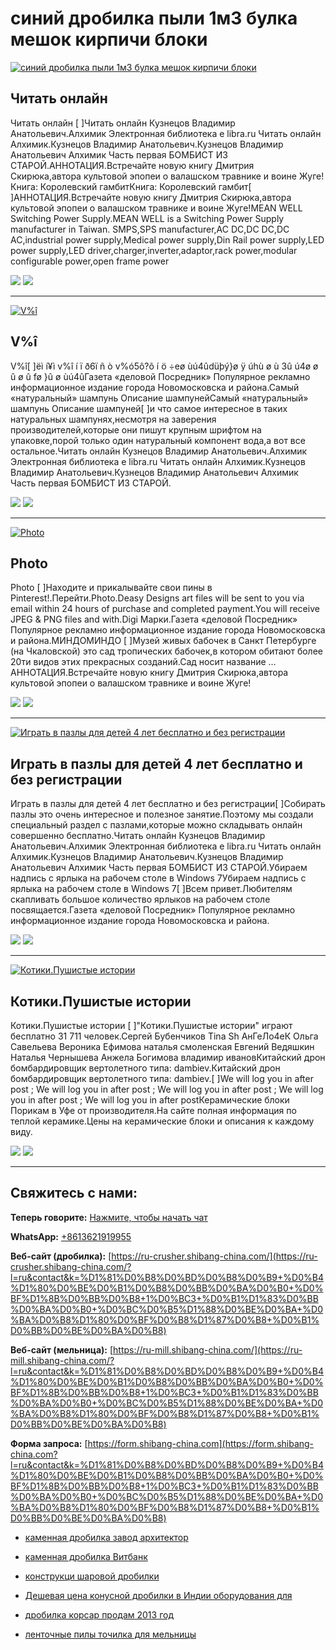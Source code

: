 # синий дробилка пыли 1м3 булка мешок кирпичи блоки

<a href="https://swt.shibang-china.com/?l=ru&img&k=%D1%81%D0%B8%D0%BD%D0%B8%D0%B9+%D0%B4%D1%80%D0%BE%D0%B1%D0%B8%D0%BB%D0%BA%D0%B0+%D0%BF%D1%8B%D0%BB%D0%B8+1%D0%BC3+%D0%B1%D1%83%D0%BB%D0%BA%D0%B0+%D0%BC%D0%B5%D1%88%D0%BE%D0%BA+%D0%BA%D0%B8%D1%80%D0%BF%D0%B8%D1%87%D0%B8+%D0%B1%D0%BB%D0%BE%D0%BA%D0%B8" target="_blank">![синий дробилка пыли 1м3 булка мешок кирпичи блоки](http://static.shibang-china.com/all-800x300/340.jpg)</a>

## Читать онлайн
Читать онлайн [ ]Читать онлайн Кузнецов Владимир Анатольевич.Алхимик Электронная библиотека e libra.ru Читать онлайн Алхимик.Кузнецов Владимир Анатольевич.Кузнецов Владимир Анатольевич Алхимик Часть первая БОМБИСТ ИЗ СТАРОЙ.АННОТАЦИЯ.Встречайте новую книгу Дмитрия Скирюка,автора культовой эпопеи о валашском травнике и воине Жуге!Книга: Королевский гамбитКнига: Королевский гамбит[ ]АННОТАЦИЯ.Встречайте новую книгу Дмитрия Скирюка,автора культовой эпопеи о валашском травнике и воине Жуге!MEAN WELL Switching Power Supply.MEAN WELL is a Switching Power Supply manufacturer in Taiwan. SMPS,SPS manufacturer,AC DC,DC DC,DC AC,industrial power supply,Medical power supply,Din Rail power supply,LED power supply,LED driver,charger,inverter,adaptor,rack power,modular configurable power,open frame power


<a href="https://whatsapp.shibangsoft.com/WhatsApp.php" target="_blank" title="WhatsApp">![](http://static.shibang-china.com/icon/whatsapp.png)</a> <a href="https://swt.shibang-china.com/?l=ru&icon&k=%D1%81%D0%B8%D0%BD%D0%B8%D0%B9+%D0%B4%D1%80%D0%BE%D0%B1%D0%B8%D0%BB%D0%BA%D0%B0+%D0%BF%D1%8B%D0%BB%D0%B8+1%D0%BC3+%D0%B1%D1%83%D0%BB%D0%BA%D0%B0+%D0%BC%D0%B5%D1%88%D0%BE%D0%BA+%D0%BA%D0%B8%D1%80%D0%BF%D0%B8%D1%87%D0%B8+%D0%B1%D0%BB%D0%BE%D0%BA%D0%B8" target="_blank">![](http://static.shibang-china.com/icon/chat-ru.png)</a>

---

<a href="https://swt.shibang-china.com/?l=ru&img&k=%D1%81%D0%B8%D0%BD%D0%B8%D0%B9+%D0%B4%D1%80%D0%BE%D0%B1%D0%B8%D0%BB%D0%BA%D0%B0+%D0%BF%D1%8B%D0%BB%D0%B8+1%D0%BC3+%D0%B1%D1%83%D0%BB%D0%BA%D0%B0+%D0%BC%D0%B5%D1%88%D0%BE%D0%BA+%D0%BA%D0%B8%D1%80%D0%BF%D0%B8%D1%87%D0%B8+%D0%B1%D0%BB%D0%BE%D0%BA%D0%B8" target="_blank">![V%&#238;](http://static.shibang-china.com/all-800x300/720.jpg)</a>

## V%&#238;
V%&#238;[ ]&#235;&#236; &#237;&#165;&#236; v%&#238; &#237; &#239; &#240;6&#239; &#241; &#242; v%&#243;5&#244;?&#245; &#237; &#246; &#247;e&#248; &#249;&#250;4&#251;d&#252;&#254;&#253;}&#248; &#255; &#250;h&#249; &#248; &#249; 3&#251; &#250;4&#248; &#248; &#251; &#248; &#251; f&#248; }&#251; &#248; &#249;&#250;4&#251;Газета &#171;деловой Посредник&#187; Популярное рекламно информационное издание города Новомосковска и района.Самый &#171;натуральный&#187; шампунь Описание шампунейСамый &#171;натуральный&#187; шампунь Описание шампуней[ ]и что самое интересное в таких натуральных шампунях,несмотря на заверения производителей,которые они пишут крупным шрифтом на упаковке,порой только один натуральный компонент вода,а вот все остальное.Читать онлайн Кузнецов Владимир Анатольевич.Алхимик Электронная библиотека e libra.ru Читать онлайн Алхимик.Кузнецов Владимир Анатольевич.Кузнецов Владимир Анатольевич Алхимик Часть первая БОМБИСТ ИЗ СТАРОЙ.


<a href="https://whatsapp.shibangsoft.com/WhatsApp.php" target="_blank" title="WhatsApp">![](http://static.shibang-china.com/icon/whatsapp.png)</a> <a href="https://swt.shibang-china.com/?l=ru&icon&k=%D1%81%D0%B8%D0%BD%D0%B8%D0%B9+%D0%B4%D1%80%D0%BE%D0%B1%D0%B8%D0%BB%D0%BA%D0%B0+%D0%BF%D1%8B%D0%BB%D0%B8+1%D0%BC3+%D0%B1%D1%83%D0%BB%D0%BA%D0%B0+%D0%BC%D0%B5%D1%88%D0%BE%D0%BA+%D0%BA%D0%B8%D1%80%D0%BF%D0%B8%D1%87%D0%B8+%D0%B1%D0%BB%D0%BE%D0%BA%D0%B8" target="_blank">![](http://static.shibang-china.com/icon/chat-ru.png)</a>

---

<a href="https://swt.shibang-china.com/?l=ru&img&k=%D1%81%D0%B8%D0%BD%D0%B8%D0%B9+%D0%B4%D1%80%D0%BE%D0%B1%D0%B8%D0%BB%D0%BA%D0%B0+%D0%BF%D1%8B%D0%BB%D0%B8+1%D0%BC3+%D0%B1%D1%83%D0%BB%D0%BA%D0%B0+%D0%BC%D0%B5%D1%88%D0%BE%D0%BA+%D0%BA%D0%B8%D1%80%D0%BF%D0%B8%D1%87%D0%B8+%D0%B1%D0%BB%D0%BE%D0%BA%D0%B8" target="_blank">![Photo](http://static.shibang-china.com/all-800x300/1074.jpg)</a>

## Photo
Photo [ ]Находите и прикалывайте свои пины в Pinterest!.Перейти.Photo.Deasy Designs art files will be sent to you via email within 24 hours of purchase and completed payment.You will receive JPEG &amp; PNG files and with.Digi Марки.Газета &#171;деловой Посредник&#187; Популярное рекламно информационное издание города Новомосковска и района.МИНДОМИНДО [ ]Музей живых бабочек в Санкт Петербурге (на Чкаловской) это сад тропических бабочек,в котором обитают более 20ти видов этих прекрасных созданий.Сад носит название …АННОТАЦИЯ.Встречайте новую книгу Дмитрия Скирюка,автора культовой эпопеи о валашском травнике и воине Жуге!


<a href="https://whatsapp.shibangsoft.com/WhatsApp.php" target="_blank" title="WhatsApp">![](http://static.shibang-china.com/icon/whatsapp.png)</a> <a href="https://swt.shibang-china.com/?l=ru&icon&k=%D1%81%D0%B8%D0%BD%D0%B8%D0%B9+%D0%B4%D1%80%D0%BE%D0%B1%D0%B8%D0%BB%D0%BA%D0%B0+%D0%BF%D1%8B%D0%BB%D0%B8+1%D0%BC3+%D0%B1%D1%83%D0%BB%D0%BA%D0%B0+%D0%BC%D0%B5%D1%88%D0%BE%D0%BA+%D0%BA%D0%B8%D1%80%D0%BF%D0%B8%D1%87%D0%B8+%D0%B1%D0%BB%D0%BE%D0%BA%D0%B8" target="_blank">![](http://static.shibang-china.com/icon/chat-ru.png)</a>

---

<a href="https://swt.shibang-china.com/?l=ru&img&k=%D1%81%D0%B8%D0%BD%D0%B8%D0%B9+%D0%B4%D1%80%D0%BE%D0%B1%D0%B8%D0%BB%D0%BA%D0%B0+%D0%BF%D1%8B%D0%BB%D0%B8+1%D0%BC3+%D0%B1%D1%83%D0%BB%D0%BA%D0%B0+%D0%BC%D0%B5%D1%88%D0%BE%D0%BA+%D0%BA%D0%B8%D1%80%D0%BF%D0%B8%D1%87%D0%B8+%D0%B1%D0%BB%D0%BE%D0%BA%D0%B8" target="_blank">![Играть в пазлы для детей 4 лет бесплатно и без регистрации](http://static.shibang-china.com/all-800x300/71.jpg)</a>

## Играть в пазлы для детей 4 лет бесплатно и без регистрации
Играть в пазлы для детей 4 лет бесплатно и без регистрации[ ]Собирать пазлы это очень интересное и полезное занятие.Поэтому мы создали специальный раздел с пазлами,которые можно складывать онлайн совершенно бесплатно.Читать онлайн Кузнецов Владимир Анатольевич.Алхимик Электронная библиотека e libra.ru Читать онлайн Алхимик.Кузнецов Владимир Анатольевич.Кузнецов Владимир Анатольевич Алхимик Часть первая БОМБИСТ ИЗ СТАРОЙ.Убираем надпись с ярлыка на рабочем столе в Windows 7Убираем надпись с ярлыка на рабочем столе в Windows 7[ ]Всем привет.Любителям скапливать большое количество ярлыков на рабочем столе посвящается.Газета &#171;деловой Посредник&#187; Популярное рекламно информационное издание города Новомосковска и района.


<a href="https://whatsapp.shibangsoft.com/WhatsApp.php" target="_blank" title="WhatsApp">![](http://static.shibang-china.com/icon/whatsapp.png)</a> <a href="https://swt.shibang-china.com/?l=ru&icon&k=%D1%81%D0%B8%D0%BD%D0%B8%D0%B9+%D0%B4%D1%80%D0%BE%D0%B1%D0%B8%D0%BB%D0%BA%D0%B0+%D0%BF%D1%8B%D0%BB%D0%B8+1%D0%BC3+%D0%B1%D1%83%D0%BB%D0%BA%D0%B0+%D0%BC%D0%B5%D1%88%D0%BE%D0%BA+%D0%BA%D0%B8%D1%80%D0%BF%D0%B8%D1%87%D0%B8+%D0%B1%D0%BB%D0%BE%D0%BA%D0%B8" target="_blank">![](http://static.shibang-china.com/icon/chat-ru.png)</a>

---

<a href="https://swt.shibang-china.com/?l=ru&img&k=%D1%81%D0%B8%D0%BD%D0%B8%D0%B9+%D0%B4%D1%80%D0%BE%D0%B1%D0%B8%D0%BB%D0%BA%D0%B0+%D0%BF%D1%8B%D0%BB%D0%B8+1%D0%BC3+%D0%B1%D1%83%D0%BB%D0%BA%D0%B0+%D0%BC%D0%B5%D1%88%D0%BE%D0%BA+%D0%BA%D0%B8%D1%80%D0%BF%D0%B8%D1%87%D0%B8+%D0%B1%D0%BB%D0%BE%D0%BA%D0%B8" target="_blank">![Котики.Пушистые истории](http://static.shibang-china.com/all-800x300/1244.jpg)</a>

## Котики.Пушистые истории
Котики.Пушистые истории [ ]&quot;Котики.Пушистые истории&quot; играют бесплатно 31 711 человек.Сергей Бубенчиков Tina Sh АнГеЛо4еК Ольга Савельева Вероника Ефимова наталья смоленская Евгений Ведяшкин Наталья Чернышева Анжела Богимова владимир ивановКитайский дрон бомбардировщик вертолетного типа: dambiev.Китайский дрон бомбардировщик вертолетного типа: dambiev.[ ]We will log you in after post ; We will log you in after post ; We will log you in after post ; We will log you in after post ; We will log you in after postКерамические блоки Порикам в Уфе от производителя.На сайте полная информация по теплой керамике.Цены на керамические блоки и описания к каждому виду.


<a href="https://whatsapp.shibangsoft.com/WhatsApp.php" target="_blank" title="WhatsApp">![](http://static.shibang-china.com/icon/whatsapp.png)</a> <a href="https://swt.shibang-china.com/?l=ru&icon&k=%D1%81%D0%B8%D0%BD%D0%B8%D0%B9+%D0%B4%D1%80%D0%BE%D0%B1%D0%B8%D0%BB%D0%BA%D0%B0+%D0%BF%D1%8B%D0%BB%D0%B8+1%D0%BC3+%D0%B1%D1%83%D0%BB%D0%BA%D0%B0+%D0%BC%D0%B5%D1%88%D0%BE%D0%BA+%D0%BA%D0%B8%D1%80%D0%BF%D0%B8%D1%87%D0%B8+%D0%B1%D0%BB%D0%BE%D0%BA%D0%B8" target="_blank">![](http://static.shibang-china.com/icon/chat-ru.png)</a>

---
## Свяжитесь с нами:

**Теперь говорите:** [Нажмите, чтобы начать чат](https://swt.shibang-china.com?l=ru&contact&k=%D1%81%D0%B8%D0%BD%D0%B8%D0%B9+%D0%B4%D1%80%D0%BE%D0%B1%D0%B8%D0%BB%D0%BA%D0%B0+%D0%BF%D1%8B%D0%BB%D0%B8+1%D0%BC3+%D0%B1%D1%83%D0%BB%D0%BA%D0%B0+%D0%BC%D0%B5%D1%88%D0%BE%D0%BA+%D0%BA%D0%B8%D1%80%D0%BF%D0%B8%D1%87%D0%B8+%D0%B1%D0%BB%D0%BE%D0%BA%D0%B8)

**WhatsApp:**  [+8613621919955](https://whatsapp.shibangsoft.com/WhatsApp.php)

**Веб-сайт (дробилка):** [https://ru-crusher.shibang-china.com/](https://ru-crusher.shibang-china.com/?l=ru&contact&k=%D1%81%D0%B8%D0%BD%D0%B8%D0%B9+%D0%B4%D1%80%D0%BE%D0%B1%D0%B8%D0%BB%D0%BA%D0%B0+%D0%BF%D1%8B%D0%BB%D0%B8+1%D0%BC3+%D0%B1%D1%83%D0%BB%D0%BA%D0%B0+%D0%BC%D0%B5%D1%88%D0%BE%D0%BA+%D0%BA%D0%B8%D1%80%D0%BF%D0%B8%D1%87%D0%B8+%D0%B1%D0%BB%D0%BE%D0%BA%D0%B8)

**Веб-сайт (мельница):** [https://ru-mill.shibang-china.com/](https://ru-mill.shibang-china.com/?l=ru&contact&k=%D1%81%D0%B8%D0%BD%D0%B8%D0%B9+%D0%B4%D1%80%D0%BE%D0%B1%D0%B8%D0%BB%D0%BA%D0%B0+%D0%BF%D1%8B%D0%BB%D0%B8+1%D0%BC3+%D0%B1%D1%83%D0%BB%D0%BA%D0%B0+%D0%BC%D0%B5%D1%88%D0%BE%D0%BA+%D0%BA%D0%B8%D1%80%D0%BF%D0%B8%D1%87%D0%B8+%D0%B1%D0%BB%D0%BE%D0%BA%D0%B8)

**Форма запроса:** [https://form.shibang-china.com](https://form.shibang-china.com?l=ru&contact&k=%D1%81%D0%B8%D0%BD%D0%B8%D0%B9+%D0%B4%D1%80%D0%BE%D0%B1%D0%B8%D0%BB%D0%BA%D0%B0+%D0%BF%D1%8B%D0%BB%D0%B8+1%D0%BC3+%D0%B1%D1%83%D0%BB%D0%BA%D0%B0+%D0%BC%D0%B5%D1%88%D0%BE%D0%BA+%D0%BA%D0%B8%D1%80%D0%BF%D0%B8%D1%87%D0%B8+%D0%B1%D0%BB%D0%BE%D0%BA%D0%B8)

* [каменная дробилка завод архитектор](../108/%D0%BA%D0%B0%D0%BC%D0%B5%D0%BD%D0%BD%D0%B0%D1%8F%20%D0%B4%D1%80%D0%BE%D0%B1%D0%B8%D0%BB%D0%BA%D0%B0%20%D0%B7%D0%B0%D0%B2%D0%BE%D0%B4%20%D0%B0%D1%80%D1%85%D0%B8%D1%82%D0%B5%D0%BA%D1%82%D0%BE%D1%80.md)

* [каменная дробилка Витбанк](../111/%D0%BA%D0%B0%D0%BC%D0%B5%D0%BD%D0%BD%D0%B0%D1%8F%20%D0%B4%D1%80%D0%BE%D0%B1%D0%B8%D0%BB%D0%BA%D0%B0%20%D0%92%D0%B8%D1%82%D0%B1%D0%B0%D0%BD%D0%BA.md)

* [конструкци шаровой дробилки](../108/%D0%BA%D0%BE%D0%BD%D1%81%D1%82%D1%80%D1%83%D0%BA%D1%86%D0%B8%20%D1%88%D0%B0%D1%80%D0%BE%D0%B2%D0%BE%D0%B9%20%D0%B4%D1%80%D0%BE%D0%B1%D0%B8%D0%BB%D0%BA%D0%B8.md)

* [Дешевая цена конусной дробилки в Индии оборудования для](../117/%D0%94%D0%B5%D1%88%D0%B5%D0%B2%D0%B0%D1%8F%20%D1%86%D0%B5%D0%BD%D0%B0%20%D0%BA%D0%BE%D0%BD%D1%83%D1%81%D0%BD%D0%BE%D0%B9%20%D0%B4%D1%80%D0%BE%D0%B1%D0%B8%D0%BB%D0%BA%D0%B8%20%D0%B2%20%D0%98%D0%BD%D0%B4%D0%B8%D0%B8%20%D0%BE%D0%B1%D0%BE%D1%80%D1%83%D0%B4%D0%BE%D0%B2%D0%B0%D0%BD%D0%B8%D1%8F%20%D0%B4%D0%BB%D1%8F.md)

* [дробилка корсар продам 2013 год](../107/%D0%B4%D1%80%D0%BE%D0%B1%D0%B8%D0%BB%D0%BA%D0%B0%20%D0%BA%D0%BE%D1%80%D1%81%D0%B0%D1%80%20%D0%BF%D1%80%D0%BE%D0%B4%D0%B0%D0%BC%202013%20%D0%B3%D0%BE%D0%B4.md)

* [ленточные пилы точилка для мельницы](../106/%D0%BB%D0%B5%D0%BD%D1%82%D0%BE%D1%87%D0%BD%D1%8B%D0%B5%20%D0%BF%D0%B8%D0%BB%D1%8B%20%D1%82%D0%BE%D1%87%D0%B8%D0%BB%D0%BA%D0%B0%20%D0%B4%D0%BB%D1%8F%20%D0%BC%D0%B5%D0%BB%D1%8C%D0%BD%D0%B8%D1%86%D1%8B.md)